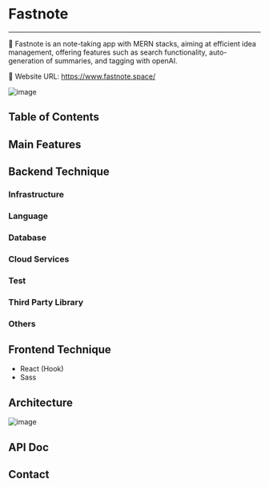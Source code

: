 # Fastnote
--- 
📓 Fastnote is an note-taking app with MERN stacks, aiming at efficient idea management, offering features such as search functionality, auto-generation of summaries, and tagging with openAI.

🔗 Website URL: https://www.fastnote.space/ 

![image](https://github.com/fockspaces/fastnote/assets/63909491/9aa2eb3d-7d8a-4c9b-97b9-81a0c7b49fdf)

## Table of Contents

## Main Features

## Backend Technique
### Infrastructure
### Language
### Database
### Cloud Services
### Test

### Third Party Library
### Others



## Frontend Technique
- React (Hook)
- Sass

## Architecture
![image](https://github.com/fockspaces/fastnote/assets/63909491/9946b399-1d52-46e7-aebd-731b4d1988f6)


## API Doc

## Contact
